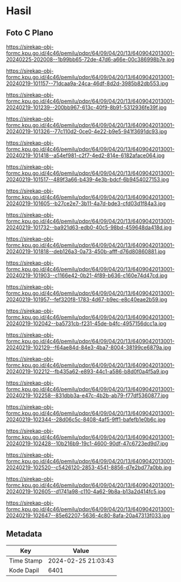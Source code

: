# Hasil

## Foto C Plano

https://sirekap-obj-formc.kpu.go.id/4c46/pemilu/pdpr/64/09/04/20/13/6409042013001-20240225-202008--1b99bb65-72de-47d6-a66e-00c386998b7e.jpg

https://sirekap-obj-formc.kpu.go.id/4c46/pemilu/pdpr/64/09/04/20/13/6409042013001-20240219-101157--71dcaa9a-24ca-46df-8d2d-3985b82db553.jpg

https://sirekap-obj-formc.kpu.go.id/4c46/pemilu/pdpr/64/09/04/20/13/6409042013001-20240219-101239--200bb967-613c-40f9-8b91-5312936fe39f.jpg

https://sirekap-obj-formc.kpu.go.id/4c46/pemilu/pdpr/64/09/04/20/13/6409042013001-20240219-101326--77c110d2-0ce0-4e22-b9e5-941f3691dc93.jpg

https://sirekap-obj-formc.kpu.go.id/4c46/pemilu/pdpr/64/09/04/20/13/6409042013001-20240219-101418--a54ef981-c2f7-4ed2-814e-6182aface064.jpg

https://sirekap-obj-formc.kpu.go.id/4c46/pemilu/pdpr/64/09/04/20/13/6409042013001-20240219-101517--489f3a66-b439-4e3b-bdcf-6b9454027153.jpg

https://sirekap-obj-formc.kpu.go.id/4c46/pemilu/pdpr/64/09/04/20/13/6409042013001-20240219-101605--b27ce2e7-3b11-4a7d-bde3-cfd03d1f84a3.jpg

https://sirekap-obj-formc.kpu.go.id/4c46/pemilu/pdpr/64/09/04/20/13/6409042013001-20240219-101732--ba921d63-edb0-40c5-98bd-459648da418d.jpg

https://sirekap-obj-formc.kpu.go.id/4c46/pemilu/pdpr/64/09/04/20/13/6409042013001-20240219-101818--deb126a3-0a73-450b-afff-d76d80860881.jpg

https://sirekap-obj-formc.kpu.go.id/4c46/pemilu/pdpr/64/09/04/20/13/6409042013001-20240219-101903--c1166e42-0b21-4f89-b636-c160e74d47cd.jpg

https://sirekap-obj-formc.kpu.go.id/4c46/pemilu/pdpr/64/09/04/20/13/6409042013001-20240219-101957--fef320f8-1783-4d67-b9ec-e8c40eae2b59.jpg

https://sirekap-obj-formc.kpu.go.id/4c46/pemilu/pdpr/64/09/04/20/13/6409042013001-20240219-102042--ba5731cb-f231-45de-b4fc-4957156dcc1a.jpg

https://sirekap-obj-formc.kpu.go.id/4c46/pemilu/pdpr/64/09/04/20/13/6409042013001-20240219-102129--f64ae84d-84e3-4ba7-8004-38199ce6879a.jpg

https://sirekap-obj-formc.kpu.go.id/4c46/pemilu/pdpr/64/09/04/20/13/6409042013001-20240219-102212--fb435a62-e893-44c1-a586-b8d0f0a4f5a9.jpg

https://sirekap-obj-formc.kpu.go.id/4c46/pemilu/pdpr/64/09/04/20/13/6409042013001-20240219-102258--831dbb3a-e47c-4b2b-ab79-f77df5360877.jpg

https://sirekap-obj-formc.kpu.go.id/4c46/pemilu/pdpr/64/09/04/20/13/6409042013001-20240219-102344--28d06c5c-8408-4af5-9ff1-bafefb1e0b6c.jpg

https://sirekap-obj-formc.kpu.go.id/4c46/pemilu/pdpr/64/09/04/20/13/6409042013001-20240219-102428--10b216b9-19c1-4600-90df-47c6723ed9d7.jpg

https://sirekap-obj-formc.kpu.go.id/4c46/pemilu/pdpr/64/09/04/20/13/6409042013001-20240219-102520--c5426120-2853-4541-8856-d7e2bd77a0bb.jpg

https://sirekap-obj-formc.kpu.go.id/4c46/pemilu/pdpr/64/09/04/20/13/6409042013001-20240219-102605--d1741a98-c110-4a62-9b8a-b13a2d414fc5.jpg

https://sirekap-obj-formc.kpu.go.id/4c46/pemilu/pdpr/64/09/04/20/13/6409042013001-20240219-102647--85e62207-5636-4c80-8afa-20a47313f033.jpg


## Metadata

| Key        | Value               |
| ---------- | ------------------- |
| Time Stamp | 2024-02-25 21:03:43 |
| Kode Dapil | 6401                |



